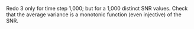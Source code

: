 Redo 3 only for time step 1,000; but for a 1,000 distinct SNR values. Check that the average variance is a monotonic function (even injective) of the SNR.
